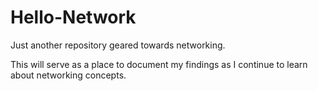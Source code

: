 # Hello-Network

Just another repository geared towards networking.

This will serve as a place to document my findings as I continue to learn about networking concepts.
